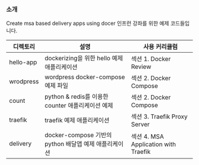 ### 소개
Create msa based delivery apps using docer 인프런 강좌를 위한 예제 코드들입니다.

| 디렉토리  | 설명                                                  | 사용 커리큘럼                        |
| --------- | ----------------------------------------------------- | ------------------------------------ |
| hello-app | dockerizing을 위한 hello 예제 애플리케이션            | 섹션 1. Docker Review                |
| wrodpress | wordpress docker-compose 예제 파일                    | 섹션 2. Docker Compose               |
| count     | python & redis를 이용한 counter 애플리케이션 예제     | 섹션 2. Docker Compose               |
| traefik   | traefik 예제 애플리케이션                             | 섹션 3. Traefik Proxy Server         |
| delivery  | docker-compose 기반의 python 배달앱 예제 애플리케이션 | 섹션 4. MSA Application with Traefik |
